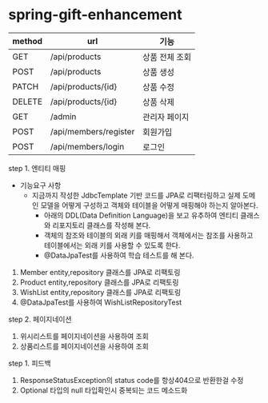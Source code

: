 # spring-gift-enhancement

| method | url                   | 기능       |
|--------|-----------------------|----------|
| GET    | /api/products         | 상품 전체 조회 |
| POST   | /api/products         | 상품 생성    |
| PATCH  | /api/products/{id}    | 상품 수정    |
| DELETE | /api/products/{id}    | 상품 삭제    |
| GET    | /admin                | 관리자 페이지  |
| POST   | /api/members/register | 회원가입     |
| POST   | /api/members/login    | 로그인      |

step 1. 엔티티 매핑

- 기능요구 사항
  + 지금까지 작성한 JdbcTemplate 기반 코드를 JPA로 리팩터링하고 실제 도메인 모델을 어떻게 구성하고 객체와 테이블을 어떻게 매핑해야 하는지 알아본다.
    - 아래의 DDL(Data Definition Language)을 보고 유추하여 엔티티 클래스와 리포지토리 클래스를 작성해 본다.
    - 객체의 참조와 테이블의 외래 키를 매핑해서 객체에서는 참조를 사용하고 테이블에서는 외래 키를 사용할 수 있도록 한다.
    - @DataJpaTest를 사용하여 학습 테스트를 해 본다.

1. Member entity,repository 클래스를 JPA로 리팩토링
2. Product entity,repository 클래스를 JPA로 리팩토링
3. WishList entity,repository 클래스를 JPA로 리팩토링
4. @DataJpaTest를 사용하여 WishListRepositoryTest

step 2. 페이지네이션

1. 위시리스트를 페이지네이션을 사용하여 조회
2. 상품리스트를 페이지네이션을 사용하여 조회

step 1. 피드백
1. ResponseStatusException의 status code를 항상404으로 반환한걸 수정
2. Optional 타입의 null 타입확인시 중복되는 코드 메소드화
